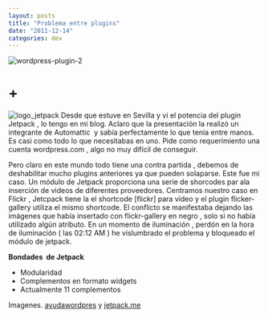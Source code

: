 ```yaml
---
layout: posts
title: "Problema entre plugins"
date: "2011-12-14"
categories: dev
---
```


![wordpress-plugin-2](images/6547995255_1738960423_o.jpg)

# **+**

![logo_jetpack](images/6548035973_9a29d321d8_o.png) Desde que estuve en Sevilla y vi el potencia del plugin Jetpack , lo tengo en mi blog. Aclaro que la presentación la realizó un integrante de Automattic  y sabía perfectamente lo que tenía entre manos. Es casi como todo lo que necesitabas en uno. Pide como requerimiento una cuenta wordpress.com , algo no muy difícil de conseguir.

Pero claro en este mundo todo tiene una contra partida , debemos de deshabilitar mucho plugins anteriores ya que pueden solaparse. Este fue mi caso. Un módulo de Jetpack proporciona una serie de shorcodes par ala inserción de videos de diferentes proveedores. Centramos nuestro caso en Flickr , Jetcpack tiene la el shortcode \[flickr\] para vídeo y el plugin flicker-gallery utiliza el mismo shortcode. El conflicto se manifestaba dejando las imágenes que había insertado con flickr-gallery en negro , solo si no había utilizado algún atributo. En un momento de iluminación , perdón en la hora de iluminación ( las 02:12 AM ) he vislumbrado el problema y bloqueado el módulo de jetpack.

**Bondades  de Jetpack**

- Modularidad
- Complementos en formato widgets
- Actualmente 11 complementos

Imagenes. [ayudawordpres](https://ayudawordpress.com/plugin-central-un-tiro-al-suelo-en-instalacion-y-actualizacion-de-plugins/) y [jetpack.me](https://jetpack.me/ "jetpack.me")

